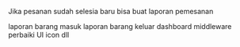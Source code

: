Jika pesanan sudah selesia baru bisa buat laporan pemesanan

laporan barang masuk
laporan barang keluar
dashboard
middleware
perbaiki UI icon dll
